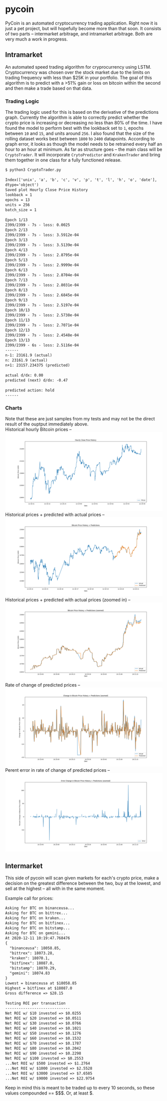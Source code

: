 # pycoin

PyCoin is an automated cryptocurrency trading application. Right now it is just a pet project, but will hopefully become more than that soon. It consists of two parts – intermarket arbitrage, and intramarket arbitrage. Both are very much a work in progress.

## Intramarket

An automated speed trading algorithm for cryprocurrency using LSTM. Cryptocurrency was chosen over the stock market due to the limits on trading frequency with less than $25K in your portfolio. The goal of this algorithm is to predict with a >51% gain or loss on bitcoin within the second and then make a trade based on that data.

### Trading Logic

The trading logic used for this is based on the derivative of the predictions graph. Currently the algorithm is able to correctly predict whether the crypto price is increasing or decreasing no less than 80% of the time. I have found the model to perform best with the lookback set to `1`, epochs between `10` and `15`, and units around `256`. I also found that the size of the rolling dataset works best between `1800` to `2400` datapoints. According to graph error, it looks as though the model needs to be retrained every half an hour to an hour at minimum. As far as structure goes – the main class will be `CryptoTrader`. It will incorporate `CrytoPredictor` and `KrakenTrader` and bring them together in one class for a fully functioned release.

```
$ python3 CryptoTrader.py

Index(['unix', 'a', 'b', 'c', 'v', 'p', 't', 'l', 'h', 'o', 'date'], dtype='object')
Saved plot Hourly Close Price History
lookback = 1 
epochs = 13 
units = 256 
batch_size = 1

Epoch 1/13
2399/2399 - 7s - loss: 0.0025
Epoch 2/13
2399/2399 - 7s - loss: 3.5912e-04
Epoch 3/13
2399/2399 - 7s - loss: 3.5139e-04
Epoch 4/13
2399/2399 - 7s - loss: 2.8795e-04
Epoch 5/13
2399/2399 - 7s - loss: 2.9999e-04
Epoch 6/13
2399/2399 - 7s - loss: 2.8704e-04
Epoch 7/13
2399/2399 - 7s - loss: 2.8031e-04
Epoch 8/13
2399/2399 - 7s - loss: 2.6845e-04
Epoch 9/13
2399/2399 - 7s - loss: 2.5197e-04
Epoch 10/13
2399/2399 - 7s - loss: 2.5738e-04
Epoch 11/13
2399/2399 - 7s - loss: 2.7071e-04
Epoch 12/13
2399/2399 - 7s - loss: 2.4548e-04
Epoch 13/13
2399/2399 - 6s - loss: 2.5116e-04
------
n-1: 23161.9 (actual)
n: 23161.9 (actual)
n+1: 23157.234375 (predicted)

actual d/dx: 0.00
predicted (next) d/dx: -0.47

predicted action: hold
------
```

### Charts
Note that these are just samples from my tests and may not be the direct result of the ouptput immediately above.<br>
Historical hourly Bitcoin prices –
![Hourly prices](chart/hourly_prices.png)
Historical prices + predicted with actual prices –
![Predictions](chart/predictions.png)
Historical prices + predicted with actual prices (zoomed in) –
![Zoomed Predictions](chart/predictions_zoomed.png)
Rate of change of predicted prices –
![Slope](chart/slope.png)
Perent error in rate of change of predicted prices –
![Error](chart/error.png)

## Intermarket

This side of pycoin will scan given markets for each's crypto price, make a decision on the greatest difference between the two, buy at the lowest, and sell at the highest – all with in the same moment.

Example call for prices: 
```
Asking for BTC on binanceusa...
Asking for BTC on bittrex...
Asking for BTC on kraken...
Asking for BTC on bitfinex...
Asking for BTC on bitstamp...
Asking for BTC on gemini...
At 2020-12-11 10:19:47.768476
{
  "binanceusa": 18058.85,
  "bittrex": 18073.28,
  "kraken": 18070.1,
  "bitfinex": 18087.0,
  "bitstamp": 18070.29,
  "gemini": 18074.83
}
Lowest = binanceusa at $18058.85
Highest = bitfinex at $18087.0
Gross difference => $28.15

Testing ROI per transaction
-----------------------------
Net ROI w/ $10 invested => $0.0255
Net ROI w/ $20 invested => $0.0511
Net ROI w/ $30 invested => $0.0766
Net ROI w/ $40 invested => $0.1021
Net ROI w/ $50 invested => $0.1276
Net ROI w/ $60 invested => $0.1532
Net ROI w/ $70 invested => $0.1787
Net ROI w/ $80 invested => $0.2042
Net ROI w/ $90 invested => $0.2298
Net ROI w/ $100 invested => $0.2553
...Net ROI w/ $500 invested => $1.2764
...Net ROI w/ $1000 invested => $2.5528
...Net ROI w/ $3000 invested => $7.6585
...Net ROI w/ $9000 invested => $22.9754
```

Keep in mind this is meant to be traded up to every 10 seconds, so these values compounded == $$$. Or, at least $.